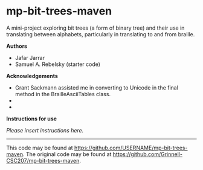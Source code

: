 # mp-bit-trees-maven

A mini-project exploring bit trees (a form of binary tree) and their use in translating between alphabets, particularly in translating to and from braille.

**Authors**

* Jafar Jarrar
* Samuel A. Rebelsky (starter code)

**Acknowledgements**

* Grant Sackmann assisted me in converting to Unicode in the final method in the BrailleAsciiTables class.
*
*

**Instructions for use**

_Please insert instructions here._

---

This code may be found at <https://github.com/USERNAME/mp-bit-trees-maven>. The original code may be found at <https://github.com/Grinnell-CSC207/mp-bit-trees-maven>.
